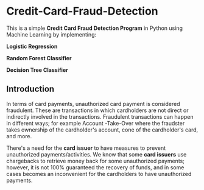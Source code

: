 # Credit-Card-Fraud-Detection

This is a simple **Credit Card Fraud Detection Program** in Python using Machine Learning by implementing:

**Logistic Regression**

**Random Forest Classifier**

**Decision Tree Classifier**

## Introduction
In terms of card payments, unauthorized card payment is considered fraudulent. These are transactions in which cardholders are not direct or indirectly involved in the transactions. Fraudulent transactions can happen in different ways; for example Account -Take-Over where the fraudster takes ownership of the cardholder's account, cone of the cardholder's card, and more.

There's a need for the **card issuer** to have measures to prevent unauthorized payments/activities. We know that some **card issuers** use chargebacks to retrieve money back for some unauthorized payments; however, it is not 100% guaranteed the recovery of funds, and in some cases becomes an inconvenient for the cardholders to have unauthorized payments.
